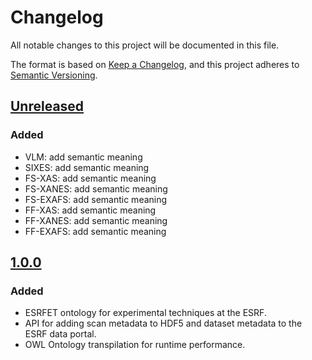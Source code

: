 # Changelog

All notable changes to this project will be documented in this file.

The format is based on [Keep a Changelog](https://keepachangelog.com/en/1.1.0/),
and this project adheres to [Semantic Versioning](https://semver.org/spec/v2.0.0.html).

## [Unreleased]

### Added

- VLM: add semantic meaning
- SIXES: add semantic meaning
- FS-XAS: add semantic meaning
- FS-XANES: add semantic meaning
- FS-EXAFS: add semantic meaning
- FF-XAS: add semantic meaning
- FF-XANES: add semantic meaning
- FF-EXAFS: add semantic meaning

## [1.0.0]

### Added

- ESRFET ontology for experimental techniques at the ESRF.
- API for adding scan metadata to HDF5 and dataset metadata to the ESRF data portal.
- OWL Ontology transpilation for runtime performance.

[unreleased]: https://github.com/pan-ontologies/esrf-ontologies/compare/v1.0.0...HEAD
[1.0.0]: https://github.com/pan-ontologies/esrf-ontologies/releases/tag/v1.0.0